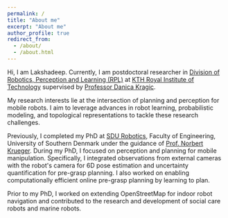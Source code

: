 ```yaml
---
permalink: /
title: "About me"
excerpt: "About me"
author_profile: true
redirect_from: 
  - /about/
  - /about.html
---
```



Hi, I am Lakshadeep. Currently, I am postdoctoral researcher in [Division of Robotics, Perception and Learning (RPL)](https://www.kth.se/is/rpl) at [KTH Royal Institute of Technology](https://www.kth.se/en) supervised by [Professor Danica Kragic](https://www.kth.se/profile/dani). 

My research interests lie at the intersection of planning and perception for mobile robots. I aim to leverage advances in robot learning, probabilistic modeling, and topological representations to tackle these research challenges.

Previously, I completed my PhD at [SDU Robotics](https://www.sdu.dk/en/forskning/sdurobotics), Faculty of Engineering, University of Southern Denmark under the guidance of [Prof. Norbert Krueger](https://portal.findresearcher.sdu.dk/en/persons/norbert). During my PhD, I focused on perception and planning for mobile manipulation. Specifically, I integrated observations from external cameras with the robot's camera for 6D pose estimation and uncertainty quantification for pre-grasp planning. I also worked on enabling computationally efficient online pre-grasp planning by learning to plan. 

Prior to my PhD, I worked on extending OpenStreetMap for indoor robot navigation and contributed to the research and development of social care robots and marine robots. 